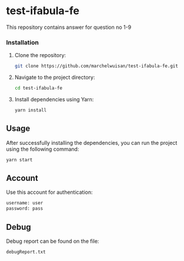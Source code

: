 # test-ifabula-fe

This repository contains answer for question no 1-9

### Installation

1. Clone the repository:

   ```bash
   git clone https://github.com/marchelwuisan/test-ifabula-fe.git
   ```

2. Navigate to the project directory:

   ```bash
   cd test-ifabula-fe
   ```

3. Install dependencies using Yarn:

   ```bash
   yarn install
   ```

## Usage

After successfully installing the dependencies, you can run the project using the following command:

```bash
yarn start
```

## Account

Use this account for authentication:

```bash
username: user
password: pass
```

## Debug

Debug report can be found on the file:

```bash
debugReport.txt
```

